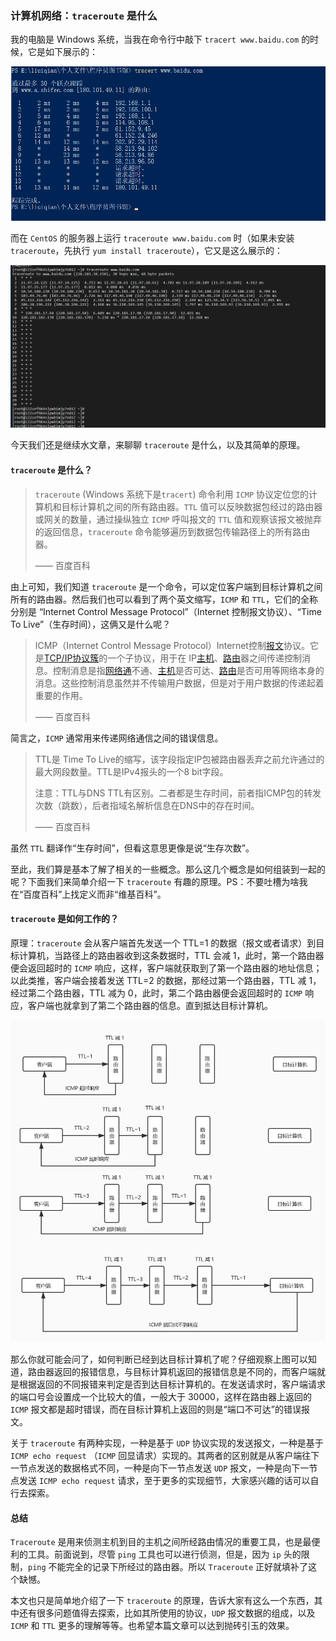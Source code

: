 ### 计算机网络：`traceroute` 是什么

我的电脑是 Windows 系统，当我在命令行中敲下 `tracert www.baidu.com` 的时候，它是如下展示的：

![](images/traceroute.png)

而在 `CentOS` 的服务器上运行 `traceroute www.baidu.com` 时（如果未安装 `traceroute`，先执行 `yum install traceroute`），它又是这么展示的：

![](images/traceroute-centos.png)

今天我们还是继续水文章，来聊聊 `traceroute` 是什么，以及其简单的原理。

#### `traceroute` 是什么？

> `traceroute` (Windows 系统下是`tracert`) 命令利用 `ICMP` 协议定位您的计算机和目标计算机之间的所有路由器。`TTL`   值可以反映数据包经过的路由器或网关的数量，通过操纵独立 `ICMP` 呼叫报文的 `TTL`  值和观察该报文被抛弃的返回信息，`traceroute` 命令能够遍历到数据包传输路径上的所有路由器。
>
> —— 百度百科

由上可知，我们知道 `traceroute` 是一个命令，可以定位客户端到目标计算机之间所有的路由器。然后我们也可以看到了两个英文缩写，`ICMP` 和 `TTL`，它们的全称分别是 “Internet Control Message Protocol”（Internet 控制报文协议）、“Time To Live”（生存时间），这俩又是什么呢？

> ICMP（Internet Control Message Protocol）Internet控制[报文](https://baike.baidu.com/item/报文/3164352)协议。它是[TCP/IP协议簇](https://baike.baidu.com/item/TCP%2FIP协议簇)的一个子协议，用于在 IP[主机](https://baike.baidu.com/item/主机/455151)、[路由](https://baike.baidu.com/item/路由)器之间传递控制消息。控制消息是指[网络通](https://baike.baidu.com/item/网络通)不通、[主机](https://baike.baidu.com/item/主机/455151)是否可达、[路由](https://baike.baidu.com/item/路由/363497)是否可用等网络本身的消息。这些控制消息虽然并不传输用户数据，但是对于用户数据的传递起着重要的作用。
>
> —— 百度百科

简言之，`ICMP` 通常用来传递网络通信之间的错误信息。

> TTL是 Time To Live的缩写，该字段指定IP包被路由器丢弃之前允许通过的最大网段数量。TTL是IPv4报头的一个8 bit字段。
>
> 注意：TTL与DNS TTL有区别。二者都是生存时间，前者指ICMP包的转发次数（跳数），后者指域名解析信息在DNS中的存在时间。
>
> —— 百度百科

虽然 `TTL` 翻译作“生存时间”，但看这意思更像是说“生存次数”。

至此，我们算是基本了解了相关的一些概念。那么这几个概念是如何组装到一起的呢？下面我们来简单介绍一下 `traceroute` 有趣的原理。PS：不要吐槽为啥我在“百度百科”上找定义而非“维基百科”。

#### `traceroute` 是如何工作的？

原理：`traceroute` 会从客户端首先发送一个 TTL=1 的数据（报文或者请求）到目标计算机，当路径上的路由器收到这条数据时，TTL 会减 1，此时，第一个路由器便会返回超时的 `ICMP` 响应，这样，客户端就获取到了第一个路由器的地址信息；以此类推，客户端会接着发送 TTL=2 的数据，那经过第一个路由器，TTL 减 1，经过第二个路由器，TTL 减为 0，此时，第二个路由器便会返回超时的 `ICMP` 响应，客户端也就拿到了第二个路由器的信息。直到抵达目标计算机。

![](images/traceroute原理.jpg)

那么你就可能会问了，如何判断已经到达目标计算机了呢？仔细观察上图可以知道，路由器返回的报错信息，与目标计算机返回的报错信息是不同的，而客户端就是根据返回的不同报错来判定是否到达目标计算机的。在发送请求时，客户端请求的端口号会设置成一个比较大的值，一般大于 30000，这样在路由器上返回的 `ICMP` 报文都是超时错误，而在目标计算机上返回的则是“端口不可达”的错误报文。

关于 `traceroute` 有两种实现，一种是基于 `UDP` 协议实现的发送报文，一种是基于 `ICMP echo request` （`ICMP` 回显请求）实现的。其两者的区别就是从客户端往下一节点发送的数据格式不同，一种是向下一节点发送 `UDP` 报文，一种是向下一节点发送 `ICMP echo request` 请求，至于更多的实现细节，大家感兴趣的话可以自行去探索。

#### 总结

`Traceroute` 是用来侦测主机到目的主机之间所经路由情况的重要工具，也是最便利的工具。前面说到，尽管 `ping` 工具也可以进行侦测，但是，因为 `ip` 头的限制，`ping` 不能完全的记录下所经过的路由器。所以 `Traceroute` 正好就填补了这个缺憾。

本文也只是简单地介绍了一下 `traceroute` 的原理，告诉大家有这么一个东西，其中还有很多问题值得去探索，比如其所使用的协议，`UDP` 报文数据的组成，以及 `ICMP` 和 `TTL` 更多的理解等等。也希望本篇文章可以达到抛砖引玉的效果。



